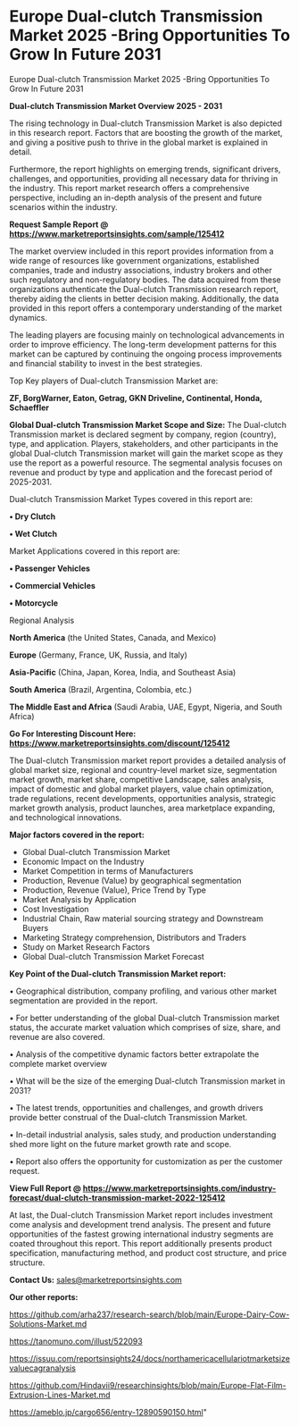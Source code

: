 # Europe Dual-clutch Transmission Market 2025 -Bring Opportunities To Grow In Future 2031
Europe Dual-clutch Transmission Market 2025 -Bring Opportunities To Grow In Future 2031

<Strong> Dual-clutch Transmission Market Overview 2025 - 2031</strong>

The rising technology in Dual-clutch Transmission Market is also depicted in this research report. Factors that are boosting the growth of the market, and giving a positive push to thrive in the global market is explained in detail.

Furthermore, the report highlights on emerging trends, significant drivers, challenges, and opportunities, providing all necessary data for thriving in the industry. This report market research offers a comprehensive perspective, including an in-depth analysis of the present and future scenarios within the industry.

<strong>Request Sample Report @ <a href=https://www.marketreportsinsights.com/sample/125412>https://www.marketreportsinsights.com/sample/125412</a></strong>

The market overview included in this report provides information from a wide range of resources like government organizations, established companies, trade and industry associations, industry brokers and other such regulatory and non-regulatory bodies. The data acquired from these organizations authenticate the Dual-clutch Transmission research report, thereby aiding the clients in better decision making. Additionally, the data provided in this report offers a contemporary understanding of the market dynamics.

The leading players are focusing mainly on technological advancements in order to improve efficiency. The long-term development patterns for this market can be captured by continuing the ongoing process improvements and financial stability to invest in the best strategies.

Top Key players of Dual-clutch Transmission Market are:

<strong>ZF, BorgWarner, Eaton, Getrag, GKN Driveline, Continental, Honda, Schaeffler</strong>

<strong><b>Global Dual-clutch Transmission Market Scope and Size:</b></strong>
The Dual-clutch Transmission market is declared segment by company, region (country), type, and application. Players, stakeholders, and other participants in the global Dual-clutch Transmission market will gain the market scope as they use the report as a powerful resource. The segmental analysis focuses on revenue and product by type and application and the forecast period of 2025-2031.

Dual-clutch Transmission Market Types covered in this report are:

<strong>• Dry Clutch

• Wet Clutch</strong>

Market Applications covered in this report are:

<strong>• Passenger Vehicles

• Commercial Vehicles

• Motorcycle</strong> 

Regional Analysis

<strong>North America</strong> (the United States, Canada, and Mexico)

<strong>Europe</strong> (Germany, France, UK, Russia, and Italy)

<strong>Asia-Pacific</strong> (China, Japan, Korea, India, and Southeast Asia)

<strong>South America</strong> (Brazil, Argentina, Colombia, etc.)

<strong>The Middle East and Africa</strong> (Saudi Arabia, UAE, Egypt, Nigeria, and South Africa)

<strong>Go For Interesting Discount Here: <a href=https://www.marketreportsinsights.com/discount/125412>https://www.marketreportsinsights.com/discount/125412</a></strong>

The Dual-clutch Transmission market report provides a detailed analysis of global market size, regional and country-level market size, segmentation market growth, market share, competitive Landscape, sales analysis, impact of domestic and global market players, value chain optimization, trade regulations, recent developments, opportunities analysis, strategic market growth analysis, product launches, area marketplace expanding, and technological innovations.

<strong><b>Major factors covered in the report:</b></strong>
<ul>
  <li>Global Dual-clutch Transmission Market </li>
  <li>Economic Impact on the Industry</li>
  <li>Market Competition in terms of Manufacturers</li>
  <li>Production, Revenue (Value) by geographical segmentation</li>
  <li>Production, Revenue (Value), Price Trend by Type</li>
  <li>Market Analysis by Application</li>
  <li>Cost Investigation</li>
  <li>Industrial Chain, Raw material sourcing strategy and Downstream Buyers</li>
  <li>Marketing Strategy comprehension, Distributors and Traders</li>
  <li>Study on Market Research Factors</li>
  <li>Global Dual-clutch Transmission Market Forecast</li>
</ul>

<strong><b>Key Point of the Dual-clutch Transmission Market report:</b></strong>

• Geographical distribution, company profiling, and various other market segmentation are provided in the report.

• For better understanding of the global Dual-clutch Transmission market status, the accurate market valuation which comprises of size, share, and revenue are also covered.

• Analysis of the competitive dynamic factors better extrapolate the complete market overview

• What will be the size of the emerging Dual-clutch Transmission market in 2031?

• The latest trends, opportunities and challenges, and growth drivers provide better construal of the Dual-clutch Transmission Market.

• In-detail industrial analysis, sales study, and production understanding shed more light on the future market growth rate and scope.

• Report also offers the opportunity for customization as per the customer request.

<strong><b>View Full Report @ <a href=https://www.marketreportsinsights.com/industry-forecast/dual-clutch-transmission-market-2022-125412>https://www.marketreportsinsights.com/industry-forecast/dual-clutch-transmission-market-2022-125412</a></b></strong>


At last, the Dual-clutch Transmission Market report includes investment come analysis and development trend analysis. The present and future opportunities of the fastest growing international industry segments are coated throughout this report. This report additionally presents product specification, manufacturing method, and product cost structure, and price structure.

<strong>Contact Us:</strong>
sales@marketreportsinsights.com

<strong>Our other reports:</strong>

<a href=https://github.com/arha237/research-search/blob/main/Europe-Dairy-Cow-Solutions-Market.md>https://github.com/arha237/research-search/blob/main/Europe-Dairy-Cow-Solutions-Market.md</a>

<a href=https://tanomuno.com/illust/522093>https://tanomuno.com/illust/522093</a>

<a href=https://issuu.com/reportsinsights24/docs/northamericacellulariotmarketsizevaluecagranalysis>https://issuu.com/reportsinsights24/docs/northamericacellulariotmarketsizevaluecagranalysis</a>

<a href=https://github.com/Hindavii9/researchinsights/blob/main/Europe-Flat-Film-Extrusion-Lines-Market.md>https://github.com/Hindavii9/researchinsights/blob/main/Europe-Flat-Film-Extrusion-Lines-Market.md</a>

<a href=https://ameblo.jp/cargo656/entry-12890590150.html>https://ameblo.jp/cargo656/entry-12890590150.html</a>"
